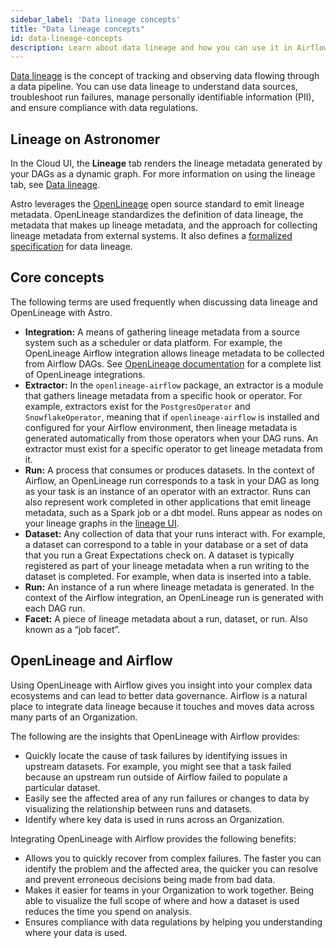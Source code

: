 ```yaml
---
sidebar_label: 'Data lineage concepts'
title: "Data lineage concepts"
id: data-lineage-concepts
description: Learn about data lineage and how you can use it in Airflow.
---
```


[Data lineage](https://en.wikipedia.org/wiki/Data_lineage) is the concept of tracking and observing data flowing through a data pipeline. You can use data lineage to understand data sources, troubleshoot run failures, manage  personally identifiable information (PII), and ensure compliance with data regulations.

## Lineage on Astronomer

In the Cloud UI, the **Lineage** tab renders the lineage metadata generated by your DAGs as a dynamic graph. For more information on using the lineage tab, see [Data lineage](data-lineage.md).

Astro leverages the [OpenLineage](https://openlineage.io/) open source standard to emit lineage metadata. OpenLineage standardizes the definition of data lineage, the metadata that makes up lineage metadata, and the approach for collecting lineage metadata from external systems. It also defines a [formalized specification](https://github.com/OpenLineage/OpenLineage/blob/main/spec/OpenLineage.md) for data lineage.

## Core concepts

The following terms are used frequently when discussing data lineage and OpenLineage with Astro.

- **Integration:** A means of gathering lineage metadata from a source system such as a scheduler or data platform. For example, the OpenLineage Airflow integration allows lineage metadata to be collected from Airflow DAGs. See [OpenLineage documentation](https://openlineage.io/integration) for a complete list of OpenLineage integrations.
- **Extractor:** In the `openlineage-airflow` package, an extractor is a module that gathers lineage metadata from a specific hook or operator. For example, extractors exist for the `PostgresOperator` and `SnowflakeOperator`, meaning that if `openlineage-airflow` is installed and configured for your Airflow environment, then lineage metadata is generated automatically from those operators when your DAG runs. An extractor must exist for a specific operator to get lineage metadata from it.
- **Run:** A process that consumes or produces datasets. In the context of Airflow, an OpenLineage run corresponds to a task in your DAG as long as your task is an instance of an operator with an extractor. Runs can also represent work completed in other applications that emit lineage metadata, such as a Spark job or a dbt model. Runs appear as nodes on your lineage graphs in the [lineage UI](data-lineage.md).
- **Dataset:** Any collection of data that your runs interact with. For example, a dataset can correspond to a table in your database or a set of data that you run a Great Expectations check on. A dataset is typically registered as part of your lineage metadata when a run writing to the dataset is completed. For example, when data is inserted into a table.
- **Run:** An instance of a run where lineage metadata is generated. In the context of the Airflow integration, an OpenLineage run is generated with each DAG run.
- **Facet:** A piece of lineage metadata about a run, dataset, or run. Also known as a “job facet”.

## OpenLineage and Airflow

Using OpenLineage with Airflow gives you insight into your complex data ecosystems and can lead to better data governance. Airflow is a natural place to integrate data lineage because it touches and moves data across many parts of an Organization.

The following are the insights that OpenLineage with Airflow provides:

- Quickly locate the cause of task failures by identifying issues in upstream datasets. For example, you might see that a task failed because an upstream run outside of Airflow failed to populate a particular dataset.
- Easily see the affected area of any run failures or changes to data by visualizing the relationship between runs and datasets.
- Identify where key data is used in runs across an Organization.

Integrating OpenLineage with Airflow provides the following benefits:

- Allows you to quickly recover from complex failures. The faster you can identify the problem and the affected area, the quicker you can resolve and prevent erroneous decisions being made from bad data.
- Makes it easier for teams in your Organization to work together. Being able to visualize the full scope of where and how a dataset is used reduces the time you spend on analysis.
- Ensures compliance with data regulations by helping you understanding where your data is used.
